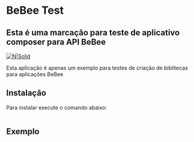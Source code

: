 # BeBee Test
## Esta é uma marcação para teste de aplicativo composer para API BeBee

[![N|Solid](https://neuralbrain.nyc3.digitaloceanspaces.com/general/logo_bebee.png)](https://www.bebee.com.br)


Esta aplicação é apenas um exemplo para testes de criação de biblitecas para aplicações BeBee

## Instalação

Para instalar execute o comando abaixo:

```shell

 ```


## Exemplo
```javascript


 ```
